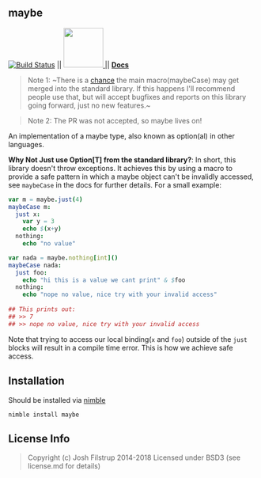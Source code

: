 maybe 
--
[![Build Status](https://travis-ci.org/superfunc/maybe.svg?branch=master)](https://travis-ci.org/superfunc/maybe) || <a href="https://nimble.directory/pkg/maybe">
<img src="https://raw.githubusercontent.com/yglukhov/nimble-tag/master/nimble.png" width="80">
</a> || **[Docs](https://superfunc.github.io/maybe/)**

> Note 1: ~There is a [chance](https://github.com/nim-lang/Nim/pull/8358) 
> the main macro(maybeCase) may get merged into the standard library.
> If this happens I'll recommend people use that, but will accept bugfixes 
> and reports on this library going forward, just no new features.~

> Note 2: The PR was not accepted, so maybe lives on!

An implementation of a maybe type, also known as option(al) in other languages. 

**Why Not Just use Option[T] from the standard library?**: In short, this library doesn't throw
exceptions. It achieves this by using a macro to provide a safe pattern 
in which a maybe object can't be invalidly accessed, see `maybeCase` in the
docs for further details. For a small example:

```nim
var m = maybe.just(4)
maybeCase m:
  just x:
    var y = 3
    echo $(x+y)
  nothing:
    echo "no value"

var nada = maybe.nothing[int]()
maybeCase nada:
  just foo:
    echo "hi this is a value we cant print" & $foo
  nothing:
    echo "nope no value, nice try with your invalid access"
    
## This prints out:
## >> 7
## >> nope no value, nice try with your invalid access
```

Note that trying to access our local binding(`x` and `foo`)
outside of the `just` blocks will result in a compile time error.
This is how we achieve safe access.

## Installation
Should be installed via [nimble](http://github.com/nimrod-code/nimble)

``` nimble install maybe ```

## License Info
> Copyright (c) Josh Filstrup 2014-2018
Licensed under BSD3 (see license.md for details)

